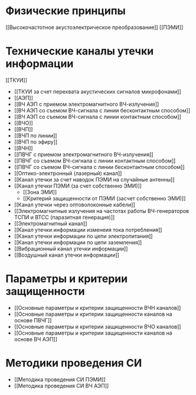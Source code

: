 

# Физические принципы
[[Высокочастотное акустоэлектрическое преобразование]]
[[ПЭМИ]]

# Технические каналы утечки информации
[[ТКУИ]]

- [[ТКУИ за счет перехвата акустических сигналов микрофонами]]
- [[АЭП]]
- [[ВЧ АЭП с приемом электромагнитного ВЧ-излучения]]
- [[ВЧ АЭП со съемом ВЧ-сигнала с линии бесконтактным способом]]
- [[ВЧ АЭП со съемом ВЧ-сигнала с линии контактным способом]]
- [[ВЧО]]
- [[ВЧП]]
- [[ВЧП по линии]]
- [[ВЧП по эфиру]]
- [[ВЧН]]
- [[ПВЧГ с приемом электромагнитного ВЧ-излучения]]
- [[ПВЧГ со съемом ВЧ-сигнала с линии контактным способом]]
- [[ПВЧГ со съемом ВЧ-сигнала с линии бесконтактным способом]]	
- [[Оптико-электронный (лазерный) канал]]
- [[Канал утечки за счет наводок ПЭМИ на случайные антенны]]
- [[Канал утечки ПЭМИ (за счет собственно ЭМИ)]]
	- [[Зона ЭМИ]]
	- [[Критерий защищенности от ПЭМИ (засчет собственно ЭМИ)]]
- [[Канал утечки через оптоволоконные кабели]]
- [[Электромагнитные излучения на частотах работы ВЧ-генераторов ТСПИ и ВТСС (паразитная генерация)]]
- [[Электромагнитный канал]]
- [[Канал утечки информации изменеия тока потребления]]
- [[Канал утечки информации по цепи электропитания]]
- [[Канал утечки информации по цепи заземления]]
- [[Вибрационный канал утечки информации]]
- [[Воздушный канал утечки информации]]

# Параметры и критерии защищенности
- [[Основные параметры и критерии защищенности ВЧН каналов]]
- [[Основные параметры и критерии защищенности каналов на основе ПВЧГ]]
- [[Основные параметры и критерии защищенности ВЧО каналов]]
- [[Основные параметры и критерии защищенности каналов на основе ВЧ АЭП]]

# Методики проведения СИ
- [[Методика проведения СИ ПЭМИ]]
- [[Методика проведения СИ ВЧ АЭП]]